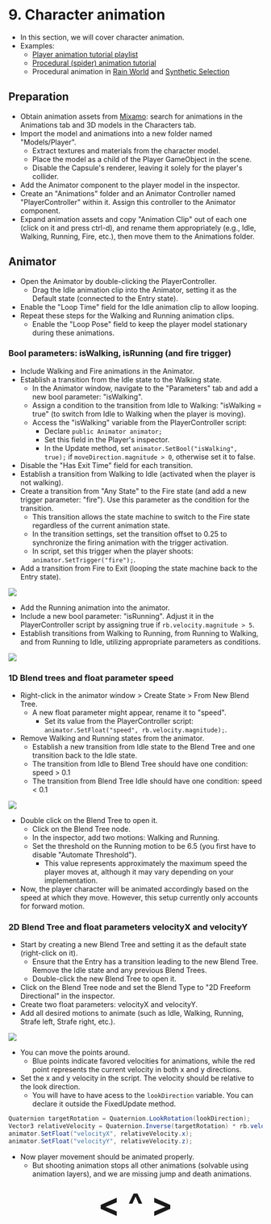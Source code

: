 # 9. Character animation
- In this section, we will cover character animation.
- Examples:
    - [Player animation tutorial playlist](https://www.youtube.com/playlist?list=PLwyUzJb_FNeTQwyGujWRLqnfKpV-cj-eO)
    - [Procedural (spider) animation tutorial](https://www.youtube.com/watch?v=swYBGqXtHEY)
    - Procedural animation in [Rain World](https://www.youtube.com/watch?v=sVntwsrjNe4) and [Synthetic Selection](https://www.youtube.com/watch?v=iNXzOuc9UWo)

## Preparation
- Obtain animation assets from [Mixamo](https://www.mixamo.com/): search for animations in the Animations tab and 3D models in the Characters tab.
- Import the model and animations into a new folder named "Models/Player".
    - Extract textures and materials from the character model.
    - Place the model as a child of the Player GameObject in the scene.
    - Disable the Capsule's renderer, leaving it solely for the player's collider.
- Add the Animator component to the player model in the inspector.
- Create an "Animations" folder and an Animator Controller named "PlayerController" within it. Assign this controller to the Animator component.
- Expand animation assets and copy "Animation Clip" out of each one (click on it and press ctrl-d), and rename them appropriately (e.g., Idle, Walking, Running, Fire, etc.), then move them to the Animations folder.

## Animator
- Open the Animator by double-clicking the PlayerController.
    - Drag the Idle animation clip into the Animator, setting it as the Default state (connected to the Entry state).
- Enable the "Loop Time" field for the Idle animation clip to allow looping.
- Repeat these steps for the Walking and Running animation clips.
    - Enable the "Loop Pose" field to keep the player model stationary during these animations.

### Bool parameters: isWalking, isRunning (and fire trigger)
- Include Walking and Fire animations in the Animator.
- Establish a transition from the Idle state to the Walking state.
    - In the Animator window, navigate to the "Parameters" tab and add a new bool parameter: "isWalking".
    - Assign a condition to the transition from Idle to Walking: "isWalking = true" (to switch from Idle to Walking when the player is moving).
    - Access the "isWalking" variable from the PlayerController script:
        - Declare `public Animator animator;`
        - Set this field in the Player's inspector.
        - In the Update method, set `animator.SetBool("isWalking", true);` if `moveDirection.magnitude > 0`, otherwise set it to false.
- Disable the "Has Exit Time" field for each transition.
- Establish a transition from Walking to Idle (activated when the player is not walking).
- Create a transition from "Any State" to the Fire state (and add a new trigger parameter: "fire"). Use this parameter as the condition for the transition.
    - This transition allows the state machine to switch to the Fire state regardless of the current animation state.
    - In the transition settings, set the transition offset to 0.25 to synchronize the firing animation with the trigger activation.
    - In script, set this trigger when the player shoots: `animator.SetTrigger("fire");`.
- Add a transition from Fire to Exit (looping the state machine back to the Entry state).

![](https://i.imgur.com/3yA7dcC.png)

- Add the Running animation into the animator.
- Include a new bool parameter: "isRunning". Adjust it in the PlayerController script by assigning true if `rb.velocity.magnitude > 5`.
- Establish transitions from Walking to Running, from Running to Walking, and from Running to Idle, utilizing appropriate parameters as conditions.

![](https://i.imgur.com/kbuAYu6.png)

### 1D Blend trees and float parameter speed
- Right-click in the animator window > Create State > From New Blend Tree.
    - A new float parameter might appear, rename it to "speed".
        - Set its value from the PlayerController script: `animator.SetFloat("speed", rb.velocity.magnitude);`.
- Remove Walking and Running states from the animator.
    - Establish a new transition from Idle state to the Blend Tree and one transition back to the Idle state.
    - The transition from Idle to Blend Tree should have one condition: speed > 0.1
    - The transition from Blend Tree Idle should have one condition: speed < 0.1

![](https://i.imgur.com/dfQiE7A.png)

- Double click on the Blend Tree to open it.
    - Click on the Blend Tree node.
    - In the inspector, add two motions: Walking and Running.
    - Set the threshold on the Running motion to be 6.5 (you first have to disable "Automate Threshold").
        - This value represents approximately the maximum speed the player moves at, although it may vary depending on your implementation.
- Now, the player character will be animated accordingly based on the speed at which they move. However, this setup currently only accounts for forward motion.

### 2D Blend Tree and float parameters velocityX and velocityY
- Start by creating a new Blend Tree and setting it as the default state (right-click on it).
    - Ensure that the Entry has a transition leading to the new Blend Tree. Remove the Idle state and any previous Blend Trees.
    - Double-click the new Blend Tree to open it.
- Click on the Blend Tree node and set the Blend Type to "2D Freeform Directional" in the inspector.
- Create two float parameters: velocityX and velocityY.
- Add all desired motions to animate (such as Idle, Walking, Running, Strafe left, Strafe right, etc.).

![](https://i.imgur.com/YP1ByOb.png)

- You can move the points around.
    - Blue points indicate favored velocities for animations, while the red point represents the current velocity in both x and y directions.
- Set the x and y velocity in the script. The velocity should be relative to the look direction.
    - You will have to have acess to the `lookDirection` variable. You can declare it outside the FixedUpdate method.

```c#
Quaternion targetRotation = Quaternion.LookRotation(lookDirection);
Vector3 relativeVelocity = Quaternion.Inverse(targetRotation) * rb.velocity/6.5f;
animator.SetFloat("velocityX", relativeVelocity.x);
animator.SetFloat("velocityY", relativeVelocity.z);
```

- Now player movement should be animated properly.
    - But shooting animation stops all other animations (solvable using animation layers), and we are missing jump and death animations.

<div align="center"><b>
  <a href="8-Shooting.html" style="font-size:64px; text-decoration:none"> < </a>
  <a href="Contents.html" style="font-size:64px; text-decoration:none"> ^ </a>
  <a href="10-Procedural-generation.html" style="font-size:64px; text-decoration:none"> > </a>
</b></div>
